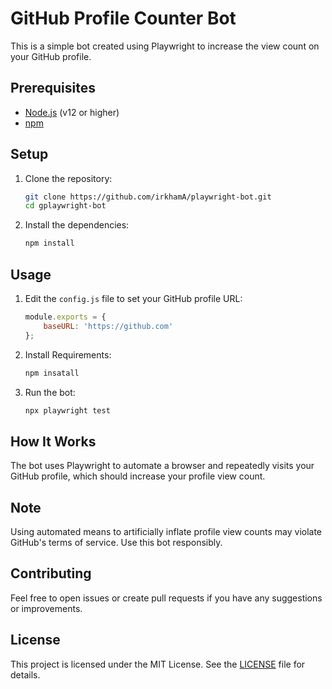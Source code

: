 # GitHub Profile Counter Bot

This is a simple bot created using Playwright to increase the view count on your GitHub profile.

## Prerequisites

- [Node.js](https://nodejs.org/) (v12 or higher)
- [npm](https://www.npmjs.com/)

## Setup

1. Clone the repository:
    ```bash
    git clone https://github.com/irkhamA/playwright-bot.git
    cd gplaywright-bot
    ```

2. Install the dependencies:
    ```bash
    npm install
    ```

## Usage

1. Edit the `config.js` file to set your GitHub profile URL:
    ```javascript
    module.exports = {
        baseURL: 'https://github.com'
    };
    ```
2. Install Requirements:
    ```bash
    npm insatall
    ```

3. Run the bot:
    ```bash
    npx playwright test
    ```

## How It Works

The bot uses Playwright to automate a browser and repeatedly visits your GitHub profile, which should increase your profile view count. 

## Note

Using automated means to artificially inflate profile view counts may violate GitHub's terms of service. Use this bot responsibly.

## Contributing

Feel free to open issues or create pull requests if you have any suggestions or improvements.

## License

This project is licensed under the MIT License. See the [LICENSE](LICENSE) file for details.